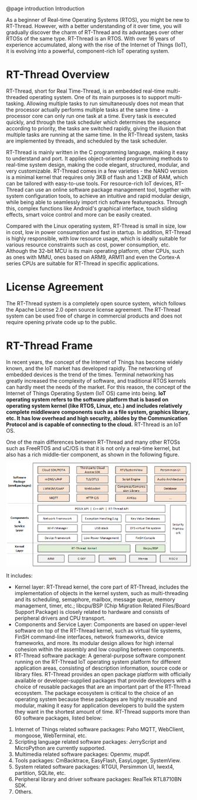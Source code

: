 @page introduction Introduction

As a beginner of Real-time Operating Systems (RTOS), you might be new to RT-Thread. However, with a better understanding of it over time, you will gradually discover the charm of RT-Thread and its advantages over other RTOSs of the same type. RT-Thread is an RTOS. With over 16 years of experience accumulated, along with the rise of the Internet of Things (IoT), it is evolving into a powerful, component-rich IoT operating system.  

# RT-Thread Overview

RT-Thread, short for Real Time-Thread, is an embedded real-time multi-threaded operating system. One of its main purposes is to support multi-tasking. Allowing multiple tasks to run simultaneously does not mean that the processor actually performs multiple tasks at the same time - a processor core can only run one task at a time. Every task is executed quickly, and through the task scheduler which determines the sequence according to priority, the tasks are switched rapidly, giving the illusion that multiple tasks are running at the same time. In the RT-Thread system, tasks are implemented by threads, and scheduled by the task scheduler.

RT-Thread is mainly written in the C programming language, making it easy to understand and port. It applies object-oriented programming methods to real-time system design, making the code elegant, structured, modular, and very customizable. RT-Thread comes in a few varieties - the NANO version is a minimal kernel that requires only 3KB of flash and 1.2KB of RAM, which can be tailored with easy-to-use tools. For resource-rich IoT devices, RT-Thread can use an online software package management tool, together with system configuration tools, to achieve an intuitive and rapid modular design, while being able to seamlessly import rich software featurepacks. Through this, complex functions like Android's graphical interface, touch sliding effects, smart voice control and more can be easily created.

Compared with the Linux operating system, RT-Thread is small in size, low in cost, low in power consumption and fast in startup. In addition, RT-Thread is highly responsible, with low resource usage, which is ideally suitable for various resource constraints such as cost, power consumption, etc. Although the 32-bit MCU is its main operating platform, other CPUs, such as ones with MMU, ones based on ARM9, ARM11 and even the Cortex-A series CPUs are suitable for RT-Thread in specific applications.

# License Agreement

The RT-Thread system is a completely open source system, which follows the Apache License 2.0 open source license agreement. The RT-Thread system can be used free of charge in commercial products and does not require opening private code up to the public.

# RT-Thread Frame

In recent years, the concept of the Internet of Things has become widely known, and the IoT market has developed rapidly. The networking of embedded devices is the trend of the times. Terminal networking has greatly increased the complexity of software, and traditional RTOS kernels can hardly meet the needs of the market. For this reason, the concept of the Internet of Things Operating System (IoT OS) came into being. **IoT operating system refers to the software platform that is based on operating system kernel (like RTOS, Linux, etc.) and includes relatively complete middleware components such as a file system, graphics library, etc. It has low overhead and high security, abides by the Communication Protocol and is capable of connecting to the cloud.** RT-Thread is an IoT OS. 

One of the main differences between RT-Thread and many other RTOSs such as FreeRTOS and uC/OS is that it is not only a real-time kernel, but also has a rich middle-tier component, as shown in the following figure.

![RT-Thread Software Framework](figures/02Software_framework_diagram.png)

It includes: 

- Kernel layer: RT-Thread kernel, the core part of RT-Thread, includes the implementation of objects in the kernel system, such as multi-threading and its scheduling, semaphore, mailbox, message queue, memory management, timer, etc.; libcpu/BSP (Chip Migration Related Files/Board Support Package) is closely related to hardware and consists of peripheral drivers and CPU transport. 
- Components and Service Layer: Components are based on upper-level software on top of the RT-Thread kernel, such as virtual file systems, FinSH command-line interfaces, network frameworks, device frameworks, and more. Its modular design allows for high internal cohesion within the assembly and low coupling between components.
- RT-Thread software package: A general-purpose software component running on the RT-Thread IoT operating system platform for different application areas, consisting of description information, source code or library files. RT-Thread provides an open package platform with officially available or developer-supplied packages that provide developers with a choice of reusable packages that are an important part of the RT-Thread ecosystem. The package ecosystem is critical to the choice of an operating system because these packages are highly reusable and modular, making it easy for application developers to build the system they want in the shortest amount of time.  RT-Thread supports more than 60 software packages, listed below: 

1. Internet of Things related software packages: Paho MQTT, WebClient, mongoose, WebTerminal, etc.
2. Scripting language related software packages: JerryScript and MicroPython are currently supported.
3. Multimedia related software packages: Openmv, mupdf.
4. Tools packages: CmBacktrace, EasyFlash, EasyLogger, SystemView.
5. System related software packages: RTGUI, Persimmon UI, lwext4, partition, SQLite, etc.
6. Peripheral library and driver software packages: RealTek RTL8710BN SDK.
7. Others.